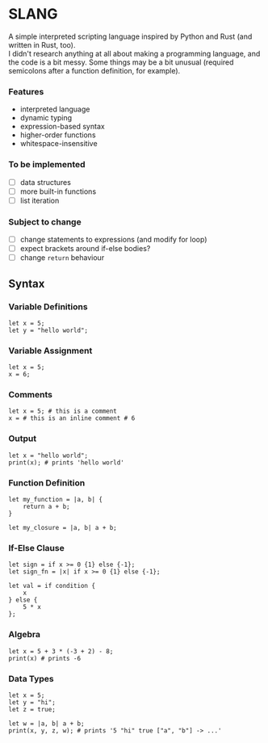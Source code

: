# SLANG

A simple interpreted scripting language inspired by Python and Rust (and written in Rust, too).<br>
I didn't research anything at all about making a programming language, and the code is a bit messy. Some things may be a bit unusual (required semicolons after a function definition, for example).

### Features

-   interpreted language
-   dynamic typing
-   expression-based syntax
-   higher-order functions
-   whitespace-insensitive

### To be implemented

-   [ ] data structures
-   [ ] more built-in functions
-   [ ] list iteration

### Subject to change

-   [ ] change statements to expressions (and modify for loop)
-   [ ] expect brackets around if-else bodies?
-   [ ] change `return` behaviour

## Syntax

### Variable Definitions

```
let x = 5;
let y = "hello world";
```

### Variable Assignment

```
let x = 5;
x = 6;
```

### Comments

```
let x = 5; # this is a comment
x = # this is an inline comment # 6
```

### Output

```
let x = "hello world";
print(x); # prints 'hello world'
```

### Function Definition

```
let my_function = |a, b| {
    return a + b;
}

let my_closure = |a, b| a + b;
```

### If-Else Clause

```
let sign = if x >= 0 {1} else {-1};
let sign_fn = |x| if x >= 0 {1} else {-1};

let val = if condition {
    x
} else {
    5 * x
};
```

### Algebra

```
let x = 5 + 3 * (-3 + 2) - 8;
print(x) # prints -6
```

### Data Types

```
let x = 5;
let y = "hi";
let z = true;

let w = |a, b| a + b;
print(x, y, z, w); # prints '5 "hi" true ["a", "b"] -> ...'
```
